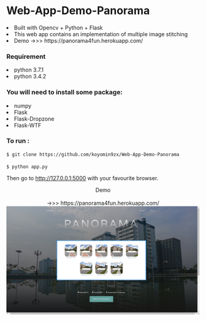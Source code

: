 # Web-App-Demo-Panorama
<li>Built with Opencv + Python + Flask
<li>This web app contains an implementation of multiple image stitching
<li>Demo ->>> https://panorama4fun.herokuapp.com/


### Requirement
<li>python 3.7.1 
<li>python 3.4.2


### You will need to install some package:
<li>numpy
<li>Flask
<li>Flask-Dropzone
<li>Flask-WTF

### To run :
    $ git clone https://github.com/koyomin9zx/Web-App-Demo-Panorama

    $ python app.py

Then go to http://127.0.0.1:5000 with your favourite browser.

<center>
<caption>Demo</caption><br><br>
 ->>> https://panorama4fun.herokuapp.com/
<img src="static/demo.png" ><br>
<br><br>
